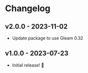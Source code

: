 # Changelog

## v2.0.0 - 2023-11-02

- Update package to use Gleam 0.32

## v1.0.0 - 2023-07-23

- Initial release! 🎉
